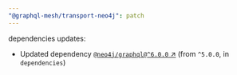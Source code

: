 ```yaml
---
"@graphql-mesh/transport-neo4j": patch
---
```

dependencies updates:
  - Updated dependency [`@neo4j/graphql@^6.0.0` ↗︎](https://www.npmjs.com/package/@neo4j/graphql/v/6.0.0) (from `^5.0.0`, in `dependencies`)
